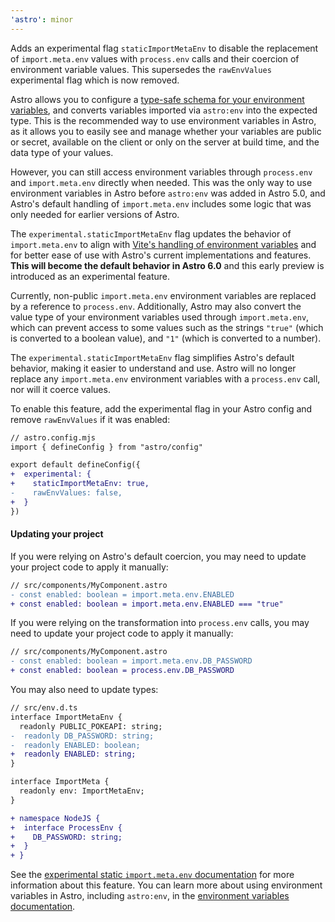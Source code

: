 ```yaml
---
'astro': minor
---
```


Adds an experimental flag `staticImportMetaEnv` to disable the replacement of `import.meta.env` values with `process.env` calls and their coercion of environment variable values. This supersedes the `rawEnvValues` experimental flag which is now removed.

Astro allows you to configure a [type-safe schema for your environment variables](https://docs.astro.build/en/guides/environment-variables/#type-safe-environment-variables), and converts variables imported via `astro:env` into the expected type. This is the recommended way to use environment variables in Astro, as it allows you to easily see and manage whether your variables are public or secret, available on the client or only on the server at build time, and the data type of your values.

However, you can still access environment variables through `process.env` and `import.meta.env` directly when needed. This was the only way to use environment variables in Astro before `astro:env` was added in Astro 5.0, and Astro's default handling of `import.meta.env` includes some logic that was only needed for earlier versions of Astro.

The `experimental.staticImportMetaEnv` flag updates the behavior of `import.meta.env` to align with [Vite's handling of environment variables](https://vite.dev/guide/env-and-mode.html#env-variables) and for better ease of use with Astro's current implementations and features. **This will become the default behavior in Astro 6.0** and this early preview is introduced as an experimental feature.

Currently, non-public `import.meta.env` environment variables are replaced by a reference to `process.env`. Additionally, Astro may also convert the value type of your environment variables used through `import.meta.env`, which can prevent access to some values such as the strings `"true"` (which is converted to a boolean value), and `"1"` (which is converted to a number).

The `experimental.staticImportMetaEnv` flag simplifies Astro's default behavior, making it easier to understand and use. Astro will no longer replace any `import.meta.env` environment variables with a `process.env` call, nor will it coerce values.

To enable this feature, add the experimental flag in your Astro config and remove `rawEnvValues` if it was enabled:

```diff
// astro.config.mjs
import { defineConfig } from "astro/config"

export default defineConfig({
+  experimental: {
+    staticImportMetaEnv: true,
-    rawEnvValues: false,   
+  }
})
```

#### Updating your project

If you were relying on Astro's default coercion, you may need to update your project code to apply it manually:

```diff
// src/components/MyComponent.astro
- const enabled: boolean = import.meta.env.ENABLED
+ const enabled: boolean = import.meta.env.ENABLED === "true"
```

If you were relying on the transformation into `process.env` calls, you may need to update your project code to apply it manually:

```diff
// src/components/MyComponent.astro
- const enabled: boolean = import.meta.env.DB_PASSWORD
+ const enabled: boolean = process.env.DB_PASSWORD
```

You may also need to update types:

```diff
// src/env.d.ts
interface ImportMetaEnv {
  readonly PUBLIC_POKEAPI: string;
-  readonly DB_PASSWORD: string;
-  readonly ENABLED: boolean;
+  readonly ENABLED: string;
}

interface ImportMeta {
  readonly env: ImportMetaEnv;
}

+ namespace NodeJS {
+  interface ProcessEnv {
+    DB_PASSWORD: string;
+  }
+ }
```

See the [experimental static `import.meta.env` documentation](https://docs.astro.build/en/reference/experimental-flags/static-import-meta-env/) for more information about this feature. You can learn more about using environment variables in Astro, including `astro:env`, in the [environment variables documentation](https://docs.astro.build/en/guides/environment-variables/).
